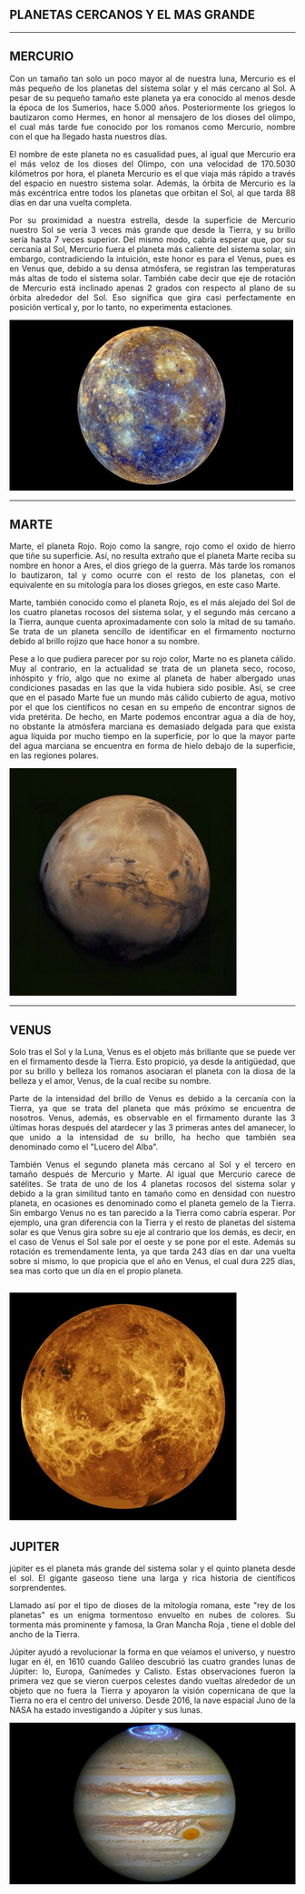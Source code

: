 ﻿## **PLANETAS CERCANOS Y EL MAS GRANDE**

-----

## **MERCURIO**

<div style="text-align: justify">

Con un tamaño tan solo un poco mayor al de nuestra luna, Mercurio es el más pequeño de los planetas del sistema solar y el más cercano al Sol. A pesar de su pequeño tamaño este planeta ya era conocido al menos desde la época de los Sumerios, hace 5.000 años. Posteriormente los griegos lo bautizaron como Hermes, en honor al mensajero de los dioses del olimpo, el cual más tarde fue conocido por los romanos como Mercurio, nombre con el que ha llegado hasta nuestros días.

El nombre de este planeta no es casualidad pues, al igual que Mercurio era el más veloz de los dioses del Olimpo, con una velocidad de 170.5030 kilómetros por hora, el planeta Mercurio es el que viaja más rápido a través del espacio en nuestro sistema solar. Además, la órbita de Mercurio es la más excéntrica entre todos los planetas que orbitan el Sol, al que tarda 88 días en dar una vuelta completa.

Por su proximidad a nuestra estrella, desde la superficie de Mercurio nuestro Sol se vería 3 veces más grande que desde la Tierra, y su brillo sería hasta 7 veces superior. Del mismo modo, cabría esperar que, por su cercanía al Sol, Mercurio fuera el planeta más caliente del sistema solar, sin embargo, contradiciendo la intuición, este honor es para el Venus, pues es en Venus que, debido a su densa atmósfera, se registran las temperaturas más altas de todo el sistema solar. También cabe decir que eje de rotación de Mercurio está inclinado apenas 2 grados con respecto al plano de su órbita alrededor del Sol. Eso significa que gira casi perfectamente en posición vertical y, por lo tanto, no experimenta estaciones.

</div>

![Imagen de Mercurio](img/mercurio.jpeg)

-----

## **MARTE**

<div style="text-align: justify">

Marte, el planeta Rojo. Rojo como la sangre, rojo como el oxido de hierro que tiñe su superficie. Así, no resulta extraño que el planeta Marte reciba su nombre en honor a Ares, el dios griego de la guerra. Más tarde los romanos lo bautizaron, tal y como ocurre con el resto de los planetas, con el equivalente en su mitología para los dioses griegos, en este caso Marte.

Marte, también conocido como el planeta Rojo, es el más alejado del Sol de los cuatro planetas rocosos del sistema solar, y el segundo más cercano a la Tierra, aunque cuenta aproximadamente con solo la mitad de su tamaño. Se trata de un planeta sencillo de identificar en el firmamento nocturno debido al brillo rojizo que hace honor a su nombre.

Pese a lo que pudiera parecer por su rojo color, Marte no es planeta cálido. Muy al contrario, en la actualidad se trata de un planeta seco, rocoso, inhóspito y frío, algo que no exime al planeta de haber albergado unas condiciones pasadas en las que la vida hubiera sido posible. Así, se cree que en el pasado Marte fue un mundo más cálido cubierto de agua, motivo por el que los científicos no cesan en su empeño de encontrar signos de vida pretérita. De hecho, en Marte podemos encontrar agua a día de hoy, no obstante la atmósfera marciana es demasiado delgada para que exista agua líquida por mucho tiempo en la superficie, por lo que la mayor parte del agua marciana se encuentra en forma de hielo debajo de la superficie, en las regiones polares.
</div>

![Imagen de Marte](img/marte.jpeg)

-----

## **VENUS**
<div style="text-align: justify">

Solo tras el Sol y la Luna, Venus es el objeto más brillante que se puede ver en el firmamento desde la Tierra. Esto propició, ya desde la antigüedad, que por su brillo y belleza los romanos asociaran el planeta con la diosa de la belleza y el amor, Venus, de la cual recibe su nombre.

Parte de la intensidad del brillo de Venus es debido a la cercanía con la Tierra, ya que se trata del planeta que más próximo se encuentra de nosotros. Venus, además, es observable en el firmamento durante las 3 últimas horas después del atardecer y las 3 primeras antes del amanecer, lo que unido a la intensidad de su brillo, ha hecho que también sea denominado como el "Lucero del Alba".

También Venus el segundo planeta más cercano al Sol y el tercero en tamaño después de Mercurio y Marte. Al igual que Mercurio carece de satélites. Se trata de uno de los 4 planetas rocosos del sistema solar y debido a la gran similitud tanto en tamaño como en densidad con nuestro planeta, en ocasiones es denominado como el planeta gemelo de la Tierra. Sin embargo Venus no es tan parecido a la Tierra como cabría esperar. Por ejemplo, una gran diferencia con la Tierra y el resto de planetas del sistema solar es que Venus gira sobre su eje al contrario que los demás, es decir, en el caso de Venus el Sol sale por el oeste y se pone por el este. Además su rotación es tremendamente lenta, ya que tarda 243 días en dar una vuelta sobre si mismo, lo que propicia que el año en Venus, el cual dura 225 días, sea mas corto que un día en el propio planeta.
</div>

![Imagen de Venus](img/venus.jpeg)
-----

## **JUPITER**
<div style="text-align: justify">

júpiter es el planeta más grande del sistema solar y el quinto planeta desde el sol. El gigante gaseoso tiene una larga y rica historia de científicos sorprendentes.

Llamado así por el tipo de dioses de la mitología romana, este "rey de los planetas" es un enigma tormentoso envuelto en nubes de colores. Su tormenta más prominente y famosa, la Gran Mancha Roja , tiene el doble del ancho de la Tierra.

Júpiter ayudó a revolucionar la forma en que veíamos el universo, y nuestro lugar en él, en 1610 cuando Galileo descubrió las cuatro grandes lunas de Júpiter: Io, Europa, Ganímedes y Calisto. Estas observaciones fueron la primera vez que se vieron cuerpos celestes dando vueltas alrededor de un objeto que no fuera la Tierra y apoyaron la visión copernicana de que la Tierra no era el centro del universo. Desde 2016, la nave espacial Juno de la NASA ha estado investigando a Júpiter y sus lunas.
</div>

![Imagen de Jupiter](img/jupiter.jpeg)
